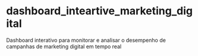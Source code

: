 # dashboard_inteartive_marketing_digital
Dashboard interativo para monitorar e analisar o desempenho de campanhas de marketing digital em tempo real
